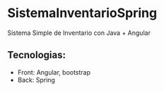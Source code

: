# SistemaInventarioSpring
Sistema Simple de Inventario con Java + Angular

## Tecnologias:
- Front: Angular, bootstrap
- Back: Spring

